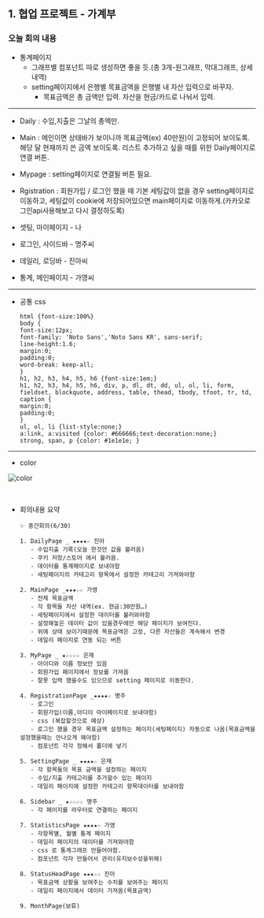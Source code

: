 ## 1. 협업 프로젝트 - 가계부
### 오늘 회의 내용
- 통계페이지
	- 그래프별 컴포넌트 따로 생성하면 좋을 듯.(총 3개-원그래프, 막대그래프, 상세내역)
	- setting페이지에서 은행별 목표금액을 은행별 내 자산 입력으로 바꾸자.
		- 목표금액은 총 금액만 입력. 자산을 현금/카드로 나눠서 입력.

***
- Daily : 수입,지출은 그날의 총액만.

- Main : 메인이면 상태바가 보이니까 목표금액(ex) 40만원)이 고정되어 보이도록.
				해당 달 현재까지 쓴 금액 보이도록.
				리스트 추가하고 싶을 때를 위한 Daily페이지로 연결 버튼.
				
- Mypage : setting페이지로 연결될 버튼 필요.

- Rgistration : 회원가입 / 로그인 했을 때 기본 세팅값이 없을 경우 setting페이지로 이동하고, 세팅값이 cookie에 저장되어있으면 main페이지로 이동하게.(카카오로그인api사용해보고 다시 결정하도록)

- 셋팅, 마이페이지 - 나
- 로그인, 사이드바 - 명주씨
- 데일리, 로딩바 - 진아씨
- 통계, 메인페이지 - 가영씨

***
- 공통 css
	```
  html {font-size:100%}
  body {
    font-size:12px;
    font-family: 'Noto Sans','Noto Sans KR', sans-serif;
    line-height:1.6;
    margin:0;
    padding:0;
    word-break: keep-all;
  }
  h1, h2, h3, h4, h5, h6 {font-size:1em;}
  h1, h2, h3, h4, h5, h6, div, p, dl, dt, dd, ul, ol, li, form, fieldset, blockquote, address, table, thead, tbody, tfoot, tr, td, caption {
    margin:0;
    padding:0;
  }
  ul, ol, li {list-style:none;}
  a:link, a:visited {color: #666666;text-decoration:none;}
  strong, span, p {color: #1e1e1e; }
  ```
***

- color 

![color](./imgs/Financial_Ledger_color.jpeg)


<br/>

- 회의내용 요약
	```
	✨ 중간회의(6/30)
	
	1. DailyPage _ ★★★★☆ 진아
	   - 수입지출 기록(오늘 한것만 값을 불러옴)
	   - 쿠키 저장/스토어 에서 불러옴.
	   - 데이터를 통계페이지로 보내야함
	   - 세팅페이지의 카테고리 항목에서 설정한 카테고리 가져와야함
	   
	2. MainPage _★★★☆☆ 가영
	   - 전체 목표금액
	   - 각 항목들 자산 내역(ex. 현금:30만원…)
	   - 세팅페이지에서 설정한 데이터를 불러와야함
	   - 설정해놓은 데이터 값이 있을경우에만 해당 페이지가 보여진다.
	   - 위에 상태 보이기때문에 목표금액은 고정, 다른 자산들은 계속해서 변경
	   - 데일리 페이지로 연동 되는 버튼
	
	3. MyPage _ ★☆☆☆☆ 은재
	   - 아이디와 이름 정보만 있음
	   - 회원가입 페이지에서 정보를 가져옴
	   - 잘못 입력 했을수도 있으므로 setting 페이지로 이동한다.
	
	4. RegistrationPage _★★★★☆ 명주
	   - 로그인
	   - 회원가입(이름,아디이 마이페이지로 보내야함)
	   - css (복잡할것으로 예상)
	   - 로그인 했을 경우 목표금액 설정하는 페이지(세팅페이지) 자동으로 나옴(목표금액을 설정했을때는 안나오게 해야함)
	   - 컴포넌트 각각 정해서 폴더에 넣기
	
	5. SettingPage _ ★★★★☆ 은재
	   - 각 항목들의 목표 금액을 설정하는 페이지
	   - 수입/지출 카테고리를 추가할수 있는 페이지
	   - 데일리 페이지에 설정한 카테고리 항목데이터를 보내야함
	
	6. Sidebar _ ★☆☆☆☆ 명주
	   - 각 페이지를 라우터로 연결하는 페이지
	
	7. StatisticsPage ★★★★☆ 가영
	   - 각항목별, 월별 통계 페이지
	   - 데일리 페이지의 데이터를 가져와야함
	   - css 로 통계그래프 만들어야함.
	   - 컴포넌트 각자 만들어서 관리(유지보수성을위해)
	
	8. StatusHeadPage ★★★☆☆ 진아
	   - 목표금액 상황을 보여주는 수치를 보여주는 페이지
	   - 데일리 페이지에서 데이터 가져옴(목표금액)
	
	9. MonthPage(보류)
	```
